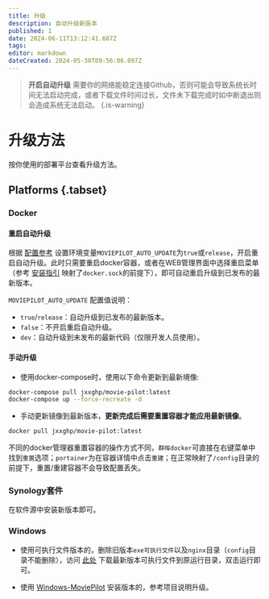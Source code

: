```yaml
---
title: 升级
description: 自动升级新版本
published: 1
date: 2024-06-11T13:12:41.687Z
tags: 
editor: markdown
dateCreated: 2024-05-30T09:56:06.097Z
---
```


> **开启自动升级** 需要你的网络能稳定连接Github，否则可能会导致系统长时间无法启动完成，或者下载文件时间过长，文件未下载完成时如中断退出则会造成系统无法启动。
{.is-warning}


# 升级方法

按你使用的部署平台查看升级方法。

## Platforms {.tabset}

### Docker <i class="mdi mdi-docker"></i>



#### 重启自动升级

根据 [配置参考](/configuration) 设置环境变量`MOVIEPILOT_AUTO_UPDATE`为`true`或`release`，开启重启自动升级。此时只需要重启docker容器，或者在WEB管理界面中选择重启菜单（参考 [安装指引](docker.sock) 映射了`docker.sock`的前提下），即可自动重启升级到已发布的最新版本。

`MOVIEPILOT_AUTO_UPDATE` 配置值说明：
- `true`/`release`：自动升级到已发布的最新版本。
- `false`：不开启重启自动升级。
- `dev`：自动升级到未发布的最新代码（仅限开发人员使用）。



#### 手动升级

- 使用docker-compose时，使用以下命令更新到最新境像:

```bash
docker-compose pull jxxghp/movie-pilot:latest
docker-compose up --force-recreate -d
```
- 手动更新镜像到最新版本，**更新完成后需要重置容器才能应用最新镜像**。
```bash
docker pull jxxghp/movie-pilot:latest
```

不同的docker管理器重置容器的操作方式不同，`群晖docker`可直接在右键菜单中找到`重置`选项；`portainer`为在容器详情中点击`重建`；在正常映射了`/config`目录的前提下，重置/重建容器不会导致配置丢失。


### Synology套件 <i class="mdi mdi-linux"></i>

在软件源中安装新版本即可。

### Windows <i class="mdi mdi-microsoft-windows"></i>
- 使用可执行文件版本的，删除旧版本`exe可执行文件`以及`nginx`目录（`config`目录不能删除），访问 [此处](https://github.com/jxxghp/MoviePilot/releases) 下载最新版本可执行文件到原运行目录，双击运行即可。

- 使用 [Windows-MoviePilot](https://github.com/developer-wlj/Windows-MoviePilot) 安装版本的，参考项目说明升级。
